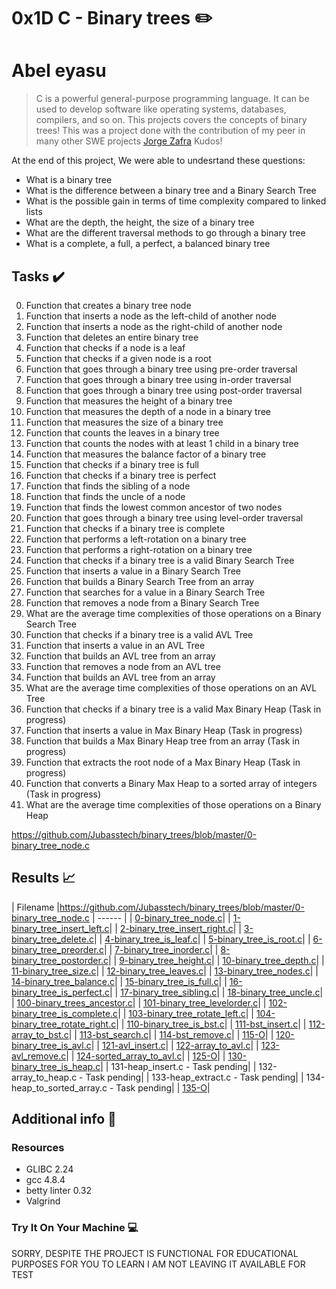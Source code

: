 # 0x1D C - Binary trees :pencil2:
# Abel eyasu
> C is a powerful general-purpose programming language. It can be used to develop software like operating systems, databases, compilers, and so on. This projects covers the concepts of binary trees! This was a project done with the contribution of my peer in many other SWE projects  [Jorge Zafra](https://github.com/jorgezafra94/) Kudos!

At the end of this project, We were able to undesrtand these questions:
  
* What is a binary tree
* What is the difference between a binary tree and a Binary Search Tree
* What is the possible gain in terms of time complexity compared to linked lists
* What are the depth, the height, the size of a binary tree
* What are the different traversal methods to go through a binary tree
* What is a complete, a full, a perfect, a balanced binary tree

## Tasks :heavy_check_mark:

0. Function that creates a binary tree node
1. Function that inserts a node as the left-child of another node
2. Function that inserts a node as the right-child of another node
3. Function that deletes an entire binary tree
4. Function that checks if a node is a leaf
5. Function that checks if a given node is a root
6. Function that goes through a binary tree using pre-order traversal
7. Function that goes through a binary tree using in-order traversal
8. Function that goes through a binary tree using post-order traversal
9. Function that measures the height of a binary tree
10. Function that measures the depth of a node in a binary tree
11. Function that measures the size of a binary tree
12. Function that counts the leaves in a binary tree
13. Function that counts the nodes with at least 1 child in a binary tree
14. Function that measures the balance factor of a binary tree
15. Function that checks if a binary tree is full
16. Function that checks if a binary tree is perfect
17. Function that finds the sibling of a node
18. Function that finds the uncle of a node
19. Function that finds the lowest common ancestor of two nodes
20. Function that goes through a binary tree using level-order traversal
21. Function that checks if a binary tree is complete
22. Function that performs a left-rotation on a binary tree
23. Function that performs a right-rotation on a binary tree
24. Function that checks if a binary tree is a valid Binary Search Tree
25. Function that inserts a value in a Binary Search Tree
26. Function that builds a Binary Search Tree from an array
27. Function that searches for a value in a Binary Search Tree
28. Function that removes a node from a Binary Search Tree
29. What are the average time complexities of those operations on a Binary Search Tree
30. Function that checks if a binary tree is a valid AVL Tree
31. Function that inserts a value in an AVL Tree
32. Function that builds an AVL tree from an array
33. Function that removes a node from an AVL tree
34. Function that builds an AVL tree from an array
35. What are the average time complexities of those operations on an AVL Tree
36. Function that checks if a binary tree is a valid Max Binary Heap (Task in progress)
37. Function that inserts a value in Max Binary Heap (Task in progress)
38. Function that builds a Max Binary Heap tree from an array (Task in progress)
39. Function that extracts the root node of a Max Binary Heap (Task in progress)
40. Function that converts a Binary Max Heap to a sorted array of integers (Task in progress)
41. What are the average time complexities of those operations on a Binary Heap

https://github.com/Jubasstech/binary_trees/blob/master/0-binary_tree_node.c
## Results :chart_with_upwards_trend:

| Filename |https://github.com/Jubasstech/binary_trees/blob/master/0-binary_tree_node.c
| ------ |
| [0-binary_tree_node.c](https://github.com/edward0rtiz/0x1D-binary_trees/blob/master/0-binary_tree_node.c)|
| [1-binary_tree_insert_left.c](https://github.com/edward0rtiz/0x1D-binary_trees/blob/master/1-binary_tree_insert_left.c)|
| [2-binary_tree_insert_right.c](https://github.com/edward0rtiz/0x1D-binary_trees/blob/master/2-binary_tree_insert_right.c)|
| [3-binary_tree_delete.c](https://github.com/edward0rtiz/0x1D-binary_trees/blob/master/3-binary_tree_delete.c)|
| [4-binary_tree_is_leaf.c](https://github.com/edward0rtiz/0x1D-binary_trees/blob/master/4-binary_tree_is_leaf.c)|
| [5-binary_tree_is_root.c](https://github.com/edward0rtiz/0x1D-binary_trees/blob/master/5-binary_tree_is_root.c)|
| [6-binary_tree_preorder.c](https://github.com/edward0rtiz/0x1D-binary_trees/blob/master/6-binary_tree_preorder.c)|
| [7-binary_tree_inorder.c](https://github.com/edward0rtiz/0x1D-binary_trees/blob/master/7-binary_tree_inorder.c)|
| [8-binary_tree_postorder.c](https://github.com/edward0rtiz/0x1D-binary_trees/blob/master/8-binary_tree_postorder.c)|
| [9-binary_tree_height.c](https://github.com/edward0rtiz/0x1D-binary_trees/blob/master/9-binary_tree_height.c)|
| [10-binary_tree_depth.c](https://github.com/edward0rtiz/0x1D-binary_trees/blob/master/10-binary_tree_depth.c)|
| [11-binary_tree_size.c](https://github.com/edward0rtiz/0x1D-binary_trees/blob/master/11-binary_tree_size.c)|
| [12-binary_tree_leaves.c](https://github.com/edward0rtiz/0x1D-binary_trees/blob/master/12-binary_tree_leaves.c)|
| [13-binary_tree_nodes.c](https://github.com/edward0rtiz/0x1D-binary_trees/blob/master/13-binary_tree_nodes.c)|
| [14-binary_tree_balance.c](https://github.com/edward0rtiz/0x1D-binary_trees/blob/master/14-binary_tree_balance.c)|
| [15-binary_tree_is_full.c](https://github.com/edward0rtiz/0x1D-binary_trees/blob/master/15-binary_tree_is_full.c)|
| [16-binary_tree_is_perfect.c](https://github.com/edward0rtiz/0x1D-binary_trees/blob/master/16-binary_tree_is_perfect.c)|
| [17-binary_tree_sibling.c](https://github.com/edward0rtiz/0x1D-binary_trees/blob/master/17-binary_tree_sibling.c)|
| [18-binary_tree_uncle.c](https://github.com/edward0rtiz/0x1D-binary_trees/blob/master/18-binary_tree_uncle.c)|
| [100-binary_trees_ancestor.c](https://github.com/edward0rtiz/0x1D-binary_trees/blob/master/100-binary_trees_ancestor.c)|
| [101-binary_tree_levelorder.c](https://github.com/edward0rtiz/0x1D-binary_trees/blob/master/101-binary_tree_levelorder.c)|
| [102-binary_tree_is_complete.c](https://github.com/edward0rtiz/0x1D-binary_trees/blob/master/102-binary_tree_is_complete.c)|
| [103-binary_tree_rotate_left.c](https://github.com/edward0rtiz/0x1D-binary_trees/blob/master/103-binary_tree_rotate_left.c)|
| [104-binary_tree_rotate_right.c](https://github.com/edward0rtiz/0x1D-binary_trees/blob/master/104-binary_tree_rotate_right.c)|
| [110-binary_tree_is_bst.c](https://github.com/edward0rtiz/0x1D-binary_trees/blob/master/110-binary_tree_is_bst.c)|
| [111-bst_insert.c](https://github.com/edward0rtiz/0x1D-binary_trees/blob/master/111-bst_insert.c)|
| [112-array_to_bst.c](https://github.com/edward0rtiz/0x1D-binary_trees/blob/master/112-array_to_bst.c)|
| [113-bst_search.c](https://github.com/edward0rtiz/0x1D-binary_trees/blob/master/113-bst_search.c)|
| [114-bst_remove.c](https://github.com/edward0rtiz/0x1D-binary_trees/blob/master/114-bst_remove.c)|
| [115-O](https://github.com/edward0rtiz/0x1D-binary_trees/blob/master/115-O)|
| [120-binary_tree_is_avl.c](https://github.com/edward0rtiz/0x1D-binary_trees/blob/master/120-binary_tree_is_avl.c)|
| [121-avl_insert.c](https://github.com/edward0rtiz/0x1D-binary_trees/blob/master/121-avl_insert.c)|
| [122-array_to_avl.c](https://github.com/edward0rtiz/0x1D-binary_trees/blob/master/122-array_to_avl.c)|
| [123-avl_remove.c](https://github.com/edward0rtiz/0x1D-binary_trees/blob/master/123-avl_remove.c)|
| [124-sorted_array_to_avl.c](https://github.com/edward0rtiz/0x1D-binary_trees/blob/master/124-sorted_array_to_avl.c)|
| [125-O](https://github.com/edward0rtiz/0x1D-binary_trees/blob/master/125-O)|
| [130-binary_tree_is_heap.c](https://github.com/edward0rtiz/0x1D-binary_trees/blob/master/130-binary_tree_is_heap.c)|
| 131-heap_insert.c - Task pending|
| 132-array_to_heap.c - Task pending|
| 133-heap_extract.c - Task pending|
| 134-heap_to_sorted_array.c - Task pending|
| [135-O](https://github.com/edward0rtiz/0x1D-binary_trees/blob/master/135-O)|


## Additional info :construction:
### Resources

- GLIBC 2.24
- gcc 4.8.4
- betty linter 0.32
- Valgrind


### Try It On Your Machine :computer:	

SORRY, DESPITE THE PROJECT IS FUNCTIONAL FOR EDUCATIONAL PURPOSES FOR YOU TO LEARN I AM NOT LEAVING IT AVAILABLE FOR TEST


